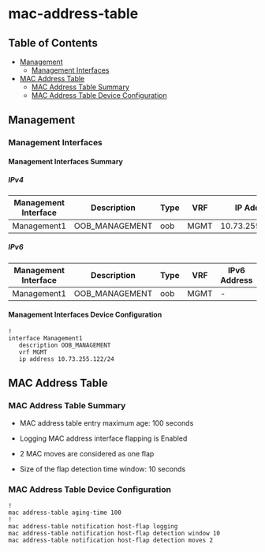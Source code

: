 # mac-address-table

## Table of Contents

- [Management](#management)
  - [Management Interfaces](#management-interfaces)
- [MAC Address Table](#mac-address-table-1)
  - [MAC Address Table Summary](#mac-address-table-summary)
  - [MAC Address Table Device Configuration](#mac-address-table-device-configuration)

## Management

### Management Interfaces

#### Management Interfaces Summary

##### IPv4

| Management Interface | Description | Type | VRF | IP Address | Gateway |
| -------------------- | ----------- | ---- | --- | ---------- | ------- |
| Management1 | OOB_MANAGEMENT | oob | MGMT | 10.73.255.122/24 | 10.73.255.2 |

##### IPv6

| Management Interface | Description | Type | VRF | IPv6 Address | IPv6 Gateway |
| -------------------- | ----------- | ---- | --- | ------------ | ------------ |
| Management1 | OOB_MANAGEMENT | oob | MGMT | - | - |

#### Management Interfaces Device Configuration

```eos
!
interface Management1
   description OOB_MANAGEMENT
   vrf MGMT
   ip address 10.73.255.122/24
```

## MAC Address Table

### MAC Address Table Summary

- MAC address table entry maximum age: 100 seconds

- Logging MAC address interface flapping is Enabled

- 2 MAC moves are considered as one flap

- Size of the flap detection time window: 10 seconds

### MAC Address Table Device Configuration

```eos
!
mac address-table aging-time 100
!
mac address-table notification host-flap logging
mac address-table notification host-flap detection window 10
mac address-table notification host-flap detection moves 2
```
